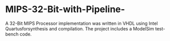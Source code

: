 # MIPS-32-Bit-with-Pipeline-
A 32-Bit MIPS Processor implementation was written in VHDL using Intel Quartusforsynthesis and compilation. The project includes a ModelSim test-bench code.
